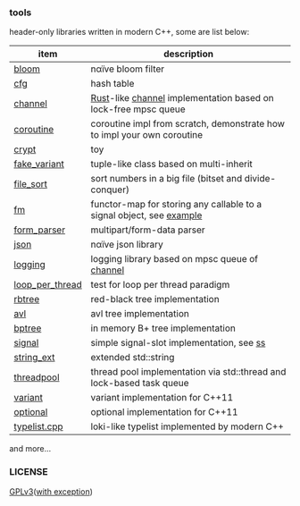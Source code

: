 ### tools

header-only libraries written in modern C++, some are list below:


|item| description |
|-|-|
|[bloom](./bloom)| nαïve bloom filter |
|[cfg](./cfg)| hash table |
|[channel](./channel) | [Rust](https://www.rust-lang.org)-like [channel](https://doc.rust-lang.org/std/sync/mpsc/fn.channel.html) implementation based on lock-free mpsc queue |
|[coroutine](./coroutine) | coroutine impl from scratch, demonstrate how to impl your own coroutine |
|[crypt](./crypt) | toy |
|[fake_variant](./fake_variant)| tuple-like class based on multi-inherit |
|[file_sort](./file_sort)| sort numbers in a big file (bitset and divide-conquer) |
|[fm](./fm)| functor-map for storing any callable to a signal object, see [example](./fm/test.cpp) |
|[form_parser](./form_parser)| multipart/form-data parser |
|[json](./json)| nαïve json library |
|[logging](./logging)| logging library based on mpsc queue of [channel](./channel) |
|[loop_per_thread](./loop_per_thread)| test for loop per thread paradigm |
|[rbtree](./rbtree)| red-black tree implementation |
|[avl](./avl)| avl tree implementation |
|[bptree](./bptree)| in memory B+ tree implementation |
|[signal](./signal)| simple signal-slot implementation, see [ss](https://github.com/abbycin/ss) |
|[string_ext](./string_ext)| extended std::string |
|[threadpool](./threadpool)| thread pool implementation via std::thread and lock-based task queue |
|[variant](./variant) | variant implementation for C++11 |
|[optional](./optional) | optional implementation for C++11 |
|[typelist.cpp](./typelist.cpp) | loki-like typelist implemented by modern C++ |

and more...

### LICENSE
[GPLv3](./LICENSE)([with exception](https://gcc.gnu.org/onlinedocs/libstdc++/manual/license.html))
